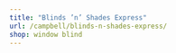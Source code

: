 ```yaml
---
title: "Blinds ’n’ Shades Express"
url: /campbell/blinds-n-shades-express/
shop: window blind
---
```

